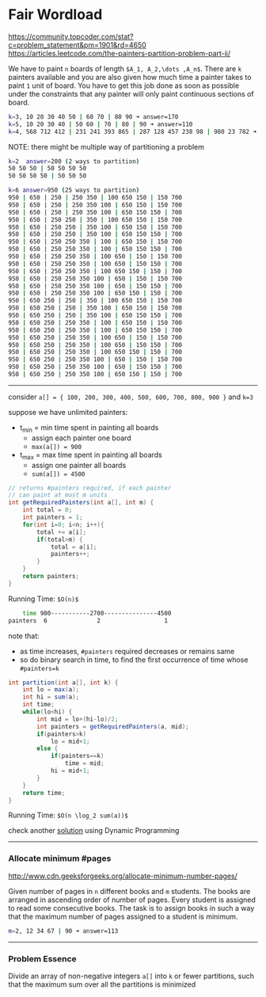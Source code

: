 # Fair Wordload

<https://community.topcoder.com/stat?c=problem_statement&pm=1901&rd=4650>  
<https://articles.leetcode.com/the-painters-partition-problem-part-ii/>

We have to paint `n` boards of length `$A_1, A_2,\dots ,A_n$`. There are `k` painters
available and you are also given how much time a painter takes to paint `1` unit of board.
You have to get this job done as soon as possible under the constraints that 
any painter will only paint continuous sections of board.

```bash
k=3, 10 20 30 40 50 | 60 70 | 80 90 ➜ answer=170
k=5, 10 20 30 40 | 50 60 | 70 | 80 | 90 ➜ answer=110
k=4, 568 712 412 | 231 241 393 865 | 287 128 457 238 98 | 980 23 782 ➜ answer=1785
```

NOTE: there might be multiple way of partitioning a problem

```bash
k=2  answer=200 (2 ways to partition)
50 50 50 | 50 50 50 50
50 50 50 50 | 50 50 50

k=6 answer=950 (25 ways to partition)
950 | 650 | 250 | 250 350 | 100 650 150 | 150 700
950 | 650 | 250 | 250 350 100 | 650 150 | 150 700
950 | 650 | 250 | 250 350 100 | 650 150 150 | 700
950 | 650 | 250 250 | 350 | 100 650 150 | 150 700
950 | 650 | 250 250 | 350 100 | 650 150 | 150 700
950 | 650 | 250 250 | 350 100 | 650 150 150 | 700
950 | 650 | 250 250 350 | 100 | 650 150 | 150 700
950 | 650 | 250 250 350 | 100 | 650 150 150 | 700
950 | 650 | 250 250 350 | 100 650 | 150 | 150 700
950 | 650 | 250 250 350 | 100 650 | 150 150 | 700
950 | 650 | 250 250 350 | 100 650 150 | 150 | 700
950 | 650 | 250 250 350 100 | 650 | 150 | 150 700
950 | 650 | 250 250 350 100 | 650 | 150 150 | 700
950 | 650 | 250 250 350 100 | 650 150 | 150 | 700
950 | 650 250 | 250 | 350 | 100 650 150 | 150 700
950 | 650 250 | 250 | 350 100 | 650 150 | 150 700
950 | 650 250 | 250 | 350 100 | 650 150 150 | 700
950 | 650 250 | 250 350 | 100 | 650 150 | 150 700
950 | 650 250 | 250 350 | 100 | 650 150 150 | 700
950 | 650 250 | 250 350 | 100 650 | 150 | 150 700
950 | 650 250 | 250 350 | 100 650 | 150 150 | 700
950 | 650 250 | 250 350 | 100 650 150 | 150 | 700
950 | 650 250 | 250 350 100 | 650 | 150 | 150 700
950 | 650 250 | 250 350 100 | 650 | 150 150 | 700
950 | 650 250 | 250 350 100 | 650 150 | 150 | 700
```

---

consider `a[] = { 100, 200, 300, 400, 500, 600, 700, 800, 900 }` and `k=3`

suppose we have unlimited painters:
* t<sub>min</sub> = min time spent in painting all boards
    * assign each painter one board
    * `max(a[]) = 900`
* t<sub>max</sub> = max time spent in painting all boards
    * assign one painter all boards
    * `sum(a[]) = 4500`

```java
// returns #painters required, if each painter
// can paint at most m units
int getRequiredPainters(int a[], int m) {
    int total = 0;
    int painters = 1;
    for(int i=0; i<n; i++){
        total += a[i];
        if(total>m) {
            total = a[i];
            painters++;
        }
    }
    return painters;
}
```

Running Time: `$O(n)$`

```bash
    time 900-----------2700---------------4500
painters  6              2                  1
```

note that:
* as time increases, `#painters` required decreases or remains same
* so do binary search in time, to find the first occurrence of time whose `#painters=k`

```java
int partition(int a[], int k) {
    int lo = max(a);
    int hi = sum(a);
    int time;
    while(lo<hi) {
        int mid = lo+(hi-lo)/2;
        int painters = getRequiredPainters(a, mid);
        if(painters>k)
            lo = mid+1;
        else {
            if(painters==k)
                time = mid;
            hi = mid+1;
        }
    }
    return time;
}
```

Running Time: `$O(n \log_2 sum(a))$`

check another [solution](../dynamic_programming/fair_workload.md) using Dynamic Programming

---

### Allocate minimum #pages

<http://www.cdn.geeksforgeeks.org/allocate-minimum-number-pages/>

Given number of pages in `n` different books and `m` students.
The books are arranged in ascending order of number of pages. 
Every student is assigned to read some consecutive books. The task 
is to assign books in such a way that the maximum number of pages 
assigned to a student is minimum.

```bash
m=2, 12 34 67 | 90 ➜ answer=113
```

---

### Problem Essence

Divide an array of non-negative integers `a[]` into `k` or fewer partitions,
such that the maximum sum over all the partitions is minimized
